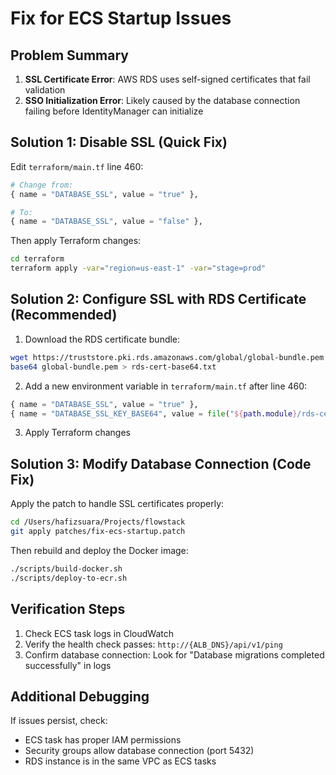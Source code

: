 # Fix for ECS Startup Issues

## Problem Summary
1. **SSL Certificate Error**: AWS RDS uses self-signed certificates that fail validation
2. **SSO Initialization Error**: Likely caused by the database connection failing before IdentityManager can initialize

## Solution 1: Disable SSL (Quick Fix)

Edit `terraform/main.tf` line 460:
```terraform
# Change from:
{ name = "DATABASE_SSL", value = "true" },

# To:
{ name = "DATABASE_SSL", value = "false" },
```

Then apply Terraform changes:
```bash
cd terraform
terraform apply -var="region=us-east-1" -var="stage=prod"
```

## Solution 2: Configure SSL with RDS Certificate (Recommended)

1. Download the RDS certificate bundle:
```bash
wget https://truststore.pki.rds.amazonaws.com/global/global-bundle.pem
base64 global-bundle.pem > rds-cert-base64.txt
```

2. Add a new environment variable in `terraform/main.tf` after line 460:
```terraform
{ name = "DATABASE_SSL", value = "true" },
{ name = "DATABASE_SSL_KEY_BASE64", value = file("${path.module}/rds-cert-base64.txt") },
```

3. Apply Terraform changes

## Solution 3: Modify Database Connection (Code Fix)

Apply the patch to handle SSL certificates properly:
```bash
cd /Users/hafizsuara/Projects/flowstack
git apply patches/fix-ecs-startup.patch
```

Then rebuild and deploy the Docker image:
```bash
./scripts/build-docker.sh
./scripts/deploy-to-ecr.sh
```

## Verification Steps

1. Check ECS task logs in CloudWatch
2. Verify the health check passes: `http://{ALB_DNS}/api/v1/ping`
3. Confirm database connection: Look for "Database migrations completed successfully" in logs

## Additional Debugging

If issues persist, check:
- ECS task has proper IAM permissions
- Security groups allow database connection (port 5432)
- RDS instance is in the same VPC as ECS tasks